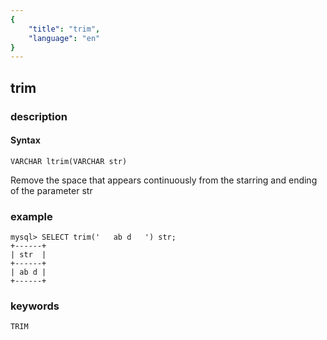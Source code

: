 ```yaml
---
{
    "title": "trim",
    "language": "en"
}
---
```


<!-- 
Licensed to the Apache Software Foundation (ASF) under one
or more contributor license agreements.  See the NOTICE file
distributed with this work for additional information
regarding copyright ownership.  The ASF licenses this file
to you under the Apache License, Version 2.0 (the
"License"); you may not use this file except in compliance
with the License.  You may obtain a copy of the License at

  http://www.apache.org/licenses/LICENSE-2.0

Unless required by applicable law or agreed to in writing,
software distributed under the License is distributed on an
"AS IS" BASIS, WITHOUT WARRANTIES OR CONDITIONS OF ANY
KIND, either express or implied.  See the License for the
specific language governing permissions and limitations
under the License.
-->

## trim
### description
#### Syntax

`VARCHAR ltrim(VARCHAR str)`


Remove the space that appears continuously from the starring and ending of the parameter str

### example

```
mysql> SELECT trim('   ab d   ') str;
+------+
| str  |
+------+
| ab d |
+------+
```
### keywords
    TRIM
